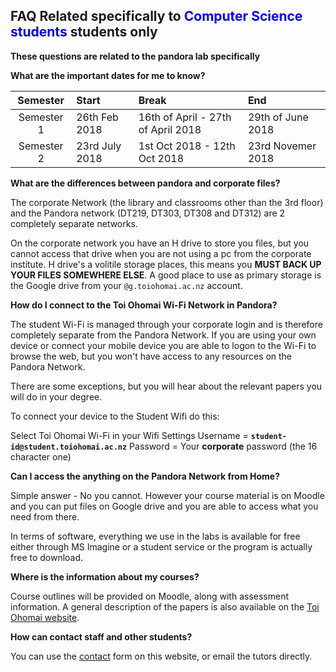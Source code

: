 ## FAQ Related specifically to <span style="color: blue">Computer Science students</span> students only

**These questions are related to the pandora lab specifically**

**What are the important dates for me to know?**

|  Semester  | Start          | Break                              | End               |
| :--------: | :------------- | :--------------------------------- | :---------------- |
| Semester 1 | 26th Feb 2018  | 16th of April - 27th of April 2018 | 29th of June 2018 |
| Semester 2 | 23rd July 2018 | 1st Oct 2018 - 12th Oct 2018       | 23rd Novemer 2018 |

**What are the differences between pandora and corporate files?**

The corporate Network (the library and classrooms other than the 3rd floor) and the Pandora network (DT219, DT303, DT308 and DT312) are 2 completely separate networks.

On the corporate network you have an H drive to store you files, but you cannot access that drive when you are not using a pc from the corporate institute. H drive's a volitile storage places, this means you **MUST BACK UP YOUR FILES SOMEWHERE ELSE**. A good place to use as primary storage is the Google drive from your `@g.toiohomai.ac.nz` account.

**How do I connect to the Toi Ohomai Wi-Fi Network in Pandora?**

The student Wi-Fi is managed through your corporate login and is therefore completely separate from the Pandora Network. If you are using your own device or connect your mobile device you are able to logon to the Wi-Fi to browse the web, but you won't have access to any resources on the Pandora Network.

There are some exceptions, but you will hear about the relevant papers you will do in your degree.

To connect your device to the Student Wifi do this:

Select Toi Ohomai Wi-Fi in your Wifi Settings
Username = **`student-id@student.toiohomai.ac.nz`**
Password = Your **corporate** password (the 16 character one)

**Can I access the anything on the Pandora Network from Home?**

Simple answer - No you cannot.
However your course material is on Moodle and you can put files on Google drive and you are able to access what you need from there.

In terms of software, everything we use in the labs is available for free either through MS Imagine or a student service or the program is actually free to download.

**Where is the information about my courses?**

Course outlines will be provided on Moodle, along with assessment information.
A general description of the papers is also available on the [Toi Ohomai website](https://toiohomai.ac.nz/study/computing-course-papers-and-topics).

**How can contact staff and other students?**

You can use the [contact](/contact) form on this website, or email the tutors directly.
